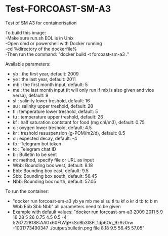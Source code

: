 # Test-FORCOAST-SM-A3
Test of SM A3 for containerisation

To build this image: <br />
-Make sure run.sh EOL is in Unix <br />
-Open cmd or powershell with Docker running <br />
-cd %directory of the dockerfile% <br />
-Then run the command: "docker build -t forcoast-sm-a3 ."



Available parameters:  <br />
- yb : the first year, default: 2009 <br />
- ye : the last year, default: 2011 <br />
- mb : the first month input, default: 5 <br />
- me : the last month input (it will only run if mb is also given and vice versa), default: 9 <br />
- sl : salinity lower treshold, default: 16 <br />
- su : salinity upper treshold, default: 28 <br />
- tl : temperature lower treshold, default: 5 <br />
- tu : temperature upper treshold, default: 26 <br />
- kf : half saturation contstant for food (mg chl/m3), default: 0.75 <br />
- o : oxygen lower treshold, default: 4.5 <br />
- kr : treshold resuspension (g-POM/m2/d), default: 0.5 <br />
- d : expected decay, default: -4 <br />
- tb : Telegram bot token <br />
- tc : Telegram chat ID <br />
- b : Bulletin to be sent <br />
- m: method, specify file or URL as input <br />
- Wbb: Bounding box west, default: 8.18 <br />
- Ebb: Bounding box east, default: 9.5 <br />
- Sbb: Bounding box south, default: 56.45 <br />
- Nbb: Bounding box north, default: 57.05 <br />

To run the container: <br />
- "docker run forcoast-sm-a3 yb ye mb me sl su tl tu kf o kr d tb tc b m Wbb Ebb Sbb Nbb" all parameters need to be given <br />
- Example with default values: "docker run forcoast-sm-a3 2009 2011 5 9 16 28 5 26 0.75 4.5 0.5 -4 5267228188:AAGx60FtWgHkScBb3ISFL1dp6Oq_9z9z0rw -1001773490347 ./output/bulletin.png file 8.18 9.5 56.45 57.05"

